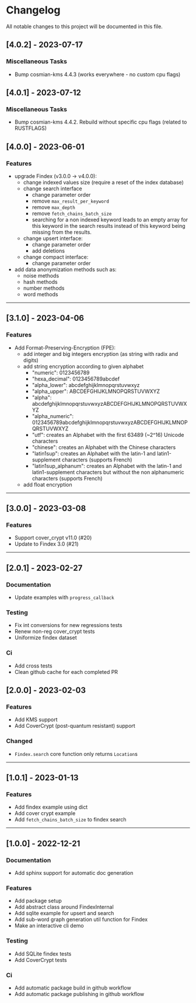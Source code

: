 # Changelog

All notable changes to this project will be documented in this file.

## [4.0.2] - 2023-07-17

### Miscellaneous Tasks

- Bump cosmian-kms 4.4.3 (works everywhere - no custom cpu flags)

## [4.0.1] - 2023-07-12

### Miscellaneous Tasks

- Bump cosmian-kms 4.4.2. Rebuild without specific cpu flags (related to RUSTFLAGS)

## [4.0.0] - 2023-06-01

### Features

- upgrade Findex (v3.0.0 -> v4.0.0):
  - change indexed values size (require a reset of the index database)
  - change search interface
    - change parameter order
    - remove `max_result_per_keyword`
    - remove `max_depth`
    - remove `fetch_chains_batch_size`
    - searching for a non indexed keyword leads to an empty array for this
      keyword in the search results instead of this keyword being missing from
      the results.
  - change upsert interface:
    - change parameter order
    - add deletions
  - change compact interface:
    - change parameter order
- add data anonymization methods such as:
  - noise methods
  - hash methods
  - number methods
  - word methods

---

## [3.1.0] - 2023-04-06

### Features

- Add Format-Preserving-Encryption (FPE):
  - add integer and big integers encryption (as string with radix and digits)
  - add string encryption according to given alphabet
    - "numeric": 0123456789
    - "hexa_decimal": 0123456789abcdef
    - "alpha_lower": abcdefghijklmnopqrstuvwxyz
    - "alpha_upper": ABCDEFGHIJKLMNOPQRSTUVWXYZ
    - "alpha": abcdefghijklmnopqrstuvwxyzABCDEFGHIJKLMNOPQRSTUVWXYZ
    - "alpha_numeric": 0123456789abcdefghijklmnopqrstuvwxyzABCDEFGHIJKLMNOPQRSTUVWXYZ
    - "utf": creates an Alphabet with the first 63489 (~2^16) Unicode characters
    - "chinese": creates an Alphabet with the Chinese characters
    - "latin1sup": creates an Alphabet with the latin-1 and latin1-supplement characters (supports French)
    - "latin1sup_alphanum": creates an Alphabet with the latin-1 and latin1-supplement characters but without the non alphanumeric characters (supports French)
  - add float encryption

---

## [3.0.0] - 2023-03-08

### Features

- Support cover_crypt v11.0 (#20)
- Update to Findex 3.0 (#21)

---

## [2.0.1] - 2023-02-27

### Documentation

- Update examples with `progress_callback`

### Testing

- Fix int conversions for new regressions tests
- Renew non-reg cover_crypt tests
- Uniformize findex dataset

### Ci

- Add cross tests
- Clean github cache for each completed PR

## [2.0.0] - 2023-02-03

### Features

- Add KMS support
- Add CoverCrypt (post-quantum resistant) support

### Changed

- `Findex.search` core function only returns `Location`s

---

## [1.0.1] - 2023-01-13

### Features

- Add findex example using dict
- Add cover crypt example
- Add `fetch_chains_batch_size` to findex search

---

## [1.0.0] - 2022-12-21

### Documentation

- Add sphinx support for automatic doc generation

### Features

- Add package setup
- Add abstract class around FindexInternal
- Add sqlite example for upsert and search
- Add sub-word graph generation util function for Findex
- Make an interactive cli demo

### Testing

- Add SQLite findex tests
- Add CoverCrypt tests

### Ci

- Add automatic package build in github workflow
- Add automatic package publishing in github workflow

<!-- generated by git-cliff -->
